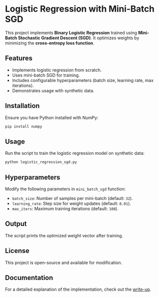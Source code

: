 # Logistic Regression with Mini-Batch SGD

This project implements **Binary Logistic Regression** trained using **Mini-Batch Stochastic Gradient Descent (SGD)**. It optimizes weights by minimizing the **cross-entropy loss function**.

## Features

- Implements logistic regression from scratch.
- Uses mini-batch SGD for training.
- Includes configurable hyperparameters (batch size, learning rate, max iterations).
- Demonstrates usage with synthetic data.

## Installation

Ensure you have Python installed with NumPy:

```sh
pip install numpy
```

## Usage

Run the script to train the logistic regression model on synthetic data:

```sh
python logistic_regression_sgd.py
```

## Hyperparameters

Modify the following parameters in `mini_batch_sgd` function:

- `batch_size`: Number of samples per mini-batch (default: `32`).
- `learning_rate`: Step size for weight updates (default: `0.01`).
- `max_iters`: Maximum training iterations (default: `100`).

## Output

The script prints the optimized weight vector after training.

## License

This project is open-source and available for modification.

## Documentation

For a detailed explanation of the implementation, check out the [write-up](Math-156-HW3-P3-Writeup.md).


